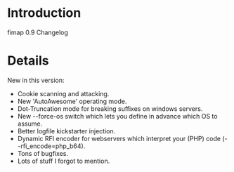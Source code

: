 # Introduction #
fimap 0.9 Changelog


# Details #
New in this version:
  * Cookie scanning and attacking.
  * New 'AutoAwesome' operating mode.
  * Dot-Truncation mode for breaking suffixes on windows servers.
  * New --force-os switch which lets you define in advance which OS to assume.
  * Better logfile kickstarter injection.
  * Dynamic RFI encoder for webservers which interpret your (PHP) code (--rfi\_encode=php\_b64).
  * Tons of bugfixes.
  * Lots of stuff I forgot to mention.